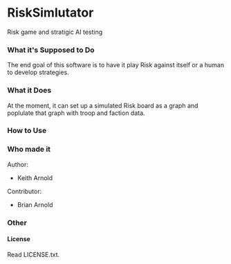 # RiskSimlutator
Risk game and stratigic AI testing

### What it's Supposed to Do

The end goal of this software is to have it play Risk against itself or a human to develop strategies.

### What it Does

At the moment, it can set up a simulated Risk board as a graph and poplulate that graph with troop and faction data.

### How to Use

### Who made it

Author:
* Keith Arnold

Contributor: 
* Brian Arnold

### Other

#### License
Read LICENSE.txt.

